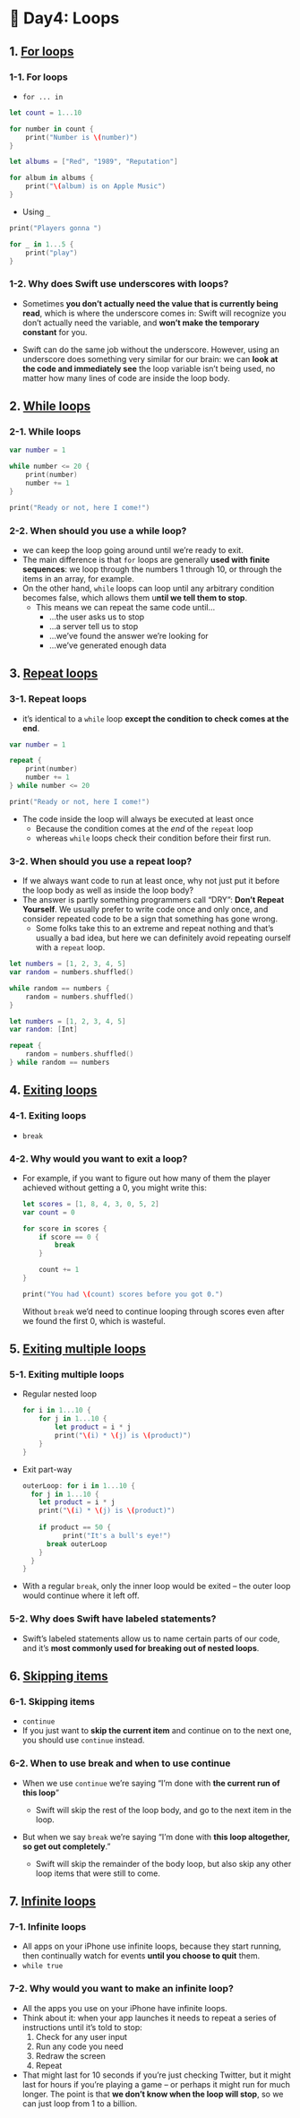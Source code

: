 # 🎯 Day4: Loops

## 1. [For loops](https://www.hackingwithswift.com/sixty/4/1/for-loops)

### 1-1. For loops

- `for ... in`

```swift
let count = 1...10

for number in count {
    print("Number is \(number)")
}
```

```swift
let albums = ["Red", "1989", "Reputation"]

for album in albums {
    print("\(album) is on Apple Music")
}
```

- Using `_`

```swift
print("Players gonna ")

for _ in 1...5 {
    print("play")
}
```



### 1-2. Why does Swift use underscores with loops?

- Sometimes **you don’t actually need the value that is currently being read**, which is where the underscore comes in: Swift will recognize you don’t actually need the variable, and **won’t make the temporary constant** for you.

- Swift can do the same job without the underscore. However, using an underscore does something very similar for our brain: we can **look at the code and immediately see** the loop variable isn’t being used, no matter how many lines of code are inside the loop body.





## 2. [While loops](https://www.hackingwithswift.com/sixty/4/2/while-loops)

### 2-1. While loops

```swift
var number = 1

while number <= 20 {
    print(number)
    number += 1
}

print("Ready or not, here I come!")
```



### 2-2. When should you use a while loop?

- we can keep the loop going around until we’re ready to exit.
- The main difference is that `for` loops are generally **used with finite sequences**: we loop through the numbers 1 through 10, or through the items in an array, for example. 
- On the other hand, `while` loops can loop until any arbitrary condition becomes false, which allows them u**ntil we tell them to stop**.
  - This means we can repeat the same code until…
    - …the user asks us to stop
    - …a server tell us to stop
    - …we’ve found the answer we’re looking for
    - …we’ve generated enough data







## 3. [Repeat loops](https://www.hackingwithswift.com/sixty/4/3/repeat-loops)

### 3-1. Repeat loops

- it’s identical to a `while` loop **except the condition to check comes at the end**.

```swift
var number = 1

repeat {
    print(number)
    number += 1
} while number <= 20

print("Ready or not, here I come!")
```

- The code inside the loop will always be executed at least once
  - Because the condition comes at the *end* of the `repeat` loop
  - whereas `while` loops check their condition before their first run.



### 3-2. When should you use a repeat loop?

- If we always want code to run at least once, why not just put it before the loop body as well as inside the loop body?
- The answer is partly something programmers call “DRY”: **Don’t Repeat Yourself**. We usually prefer to write code once and only once, and consider repeated code to be a sign that something has gone wrong. 
  - Some folks take this to an extreme and repeat nothing and that’s usually a bad idea, but here we can definitely avoid repeating ourself with a `repeat` loop.


```swift
let numbers = [1, 2, 3, 4, 5]
var random = numbers.shuffled()

while random == numbers {
    random = numbers.shuffled()
}
```

```swift
let numbers = [1, 2, 3, 4, 5]
var random: [Int]

repeat {
    random = numbers.shuffled()
} while random == numbers
```





## 4. [Exiting loops](https://www.hackingwithswift.com/sixty/4/4/exiting-loops)

### 4-1. Exiting loops

- `break`




### 4-2. Why would you want to exit a loop?

- For example, if you want to figure out how many of them the player achieved without getting a 0, you might write this:

  ```swift
  let scores = [1, 8, 4, 3, 0, 5, 2]
  var count = 0
  
  for score in scores {
      if score == 0 {
          break
      }
  
      count += 1
  }
  
  print("You had \(count) scores before you got 0.")
  ```

  Without `break` we’d need to continue looping through scores even after we found the first 0, which is wasteful.






## 5. [Exiting multiple loops](https://www.hackingwithswift.com/sixty/4/5/exiting-multiple-loops)

### 5-1. Exiting multiple loops

- Regular nested loop

  ```swift
  for i in 1...10 {
      for j in 1...10 {
          let product = i * j
          print("\(i) * \(j) is \(product)")
      }
  }
  ```

- Exit part-way 

  ```swift
  outerLoop: for i in 1...10 {
    for j in 1...10 {
      let product = i * j
      print("\(i) * \(j) is \(product)")
      
      if product == 50 {
  			print("It's a bull's eye!")
        break outerLoop
      }
    }
  }
  ```

- With a regular `break`, only the inner loop would be exited – the outer loop would continue where it left off.



### 5-2. Why does Swift have labeled statements?

-  Swift’s labeled statements allow us to name certain parts of our code, and it’s **most commonly used for breaking out of nested loops**.





## 6. [Skipping items](https://www.hackingwithswift.com/sixty/4/6/skipping-items)

### 6-1. Skipping items

- `continue`
- If you just want to **skip the current item** and continue on to the next one, you should use `continue` instead.



### 6-2. When to use break and when to use continue

- When we use `continue` we’re saying “I’m done with **the current run of this loop**” 
  - Swift will skip the rest of the loop body, and go to the next item in the loop. 
  
- But when we say `break` we’re saying “I’m done with **this loop altogether, so get out completely**.” 
  - Swift will skip the remainder of the body loop, but also skip any other loop items that were still to come.






## 7. [Infinite loops](https://www.hackingwithswift.com/sixty/4/7/infinite-loops)

### 7-1. Infinite loops

- All apps on your iPhone use infinite loops, because they start running, then continually watch for events **until you choose to quit** them.
- `while true`



### 7-2. Why would you want to make an infinite loop?

- All the apps you use on your iPhone have infinite loops. 
- Think about it: when your app launches it needs to repeat a series of instructions until it’s told to stop:
  1. Check for any user input
  2. Run any code you need
  3. Redraw the screen
  4. Repeat
- That might last for 10 seconds if you’re just checking Twitter, but it might last for hours if you’re playing a game – or perhaps it might run for much longer. The point is that **we don’t know when the loop will stop**, so we can just loop from 1 to a billion.

